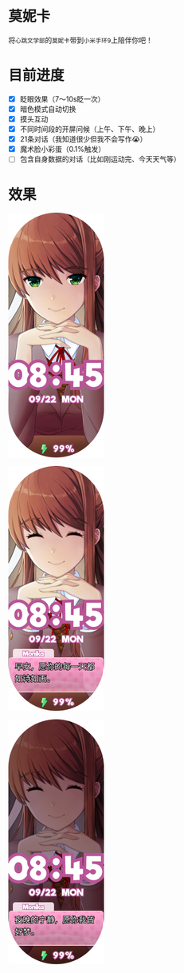 # 莫妮卡
将`心跳文学部`的`莫妮卡`带到`小米手环9`上陪伴你吧！

# 目前进度

- [x] 眨眼效果（7～10s眨一次）
- [x] 暗色模式自动切换
- [x] 摸头互动
- [x] 不同时间段的开屏问候（上午、下午、晚上）
- [x] 21条对话（我知道很少但我不会写作😭）
- [x] 魔术脸小彩蛋（0.1%触发）
- [ ] 包含自身数据的对话（比如刚运动完、今天天气等）

# 效果
![预览](/images/preview.png)

![预览](/images/1.png)

![预览](/images/2.png)